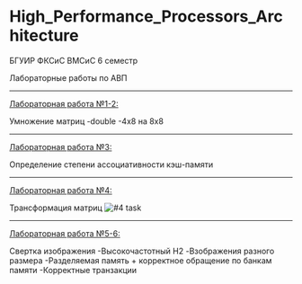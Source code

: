 # High_Performance_Processors_Architecture
БГУИР ФКСиС ВМСиС 6 семестр

Лабораторные работы по АВП

<hr>

[Лабораторная работа №1-2:](№1-2)

Умножение матриц
    -double
    -4х8 на 8х8

<hr>

[Лабораторная работа №3:](№3)

Определение степени ассоциативности кэш-памяти

<hr>

[Лабораторная работа №4:](№4)

Трансформация матриц
![#4 task](#4/task.png)

<hr>

[Лабораторная работа №5-6:](№5-6)

Свертка изображения
    -Высокочастотный Н2
    -Bзображения разного размера 
    -Разделяемая память + корректное обращение по банкам памяти
    -Корректные транзакции

